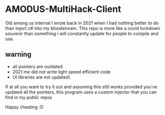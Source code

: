 # AMODUS-MultiHack-Client

Old among us internal I wrote back in 2021 when I had nothing better to do than inject c# into my bloodstream.
This repo is more like a covid lockdown souvenir than something i will constantly update for people to compile and use.

## warning
  - all pointers are outdated
  - 2021 me did not write light speed efficient code
  - UI libraries are not updated\

If at all you want to try it out and assuming this still works provided you've updated all the pointers, this program uses a custom injector that you can find in my public repos

Happy cheating :D
